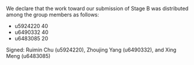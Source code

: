 We declare that the work toward our submission of Stage B was distributed among the group members as follows:

* u5924220  40
* u6490332  40
* u6483085  20

Signed: Ruimin Chu (u5924220), Zhoujing Yang (u6490332), and Xing Meng (u6483085)

